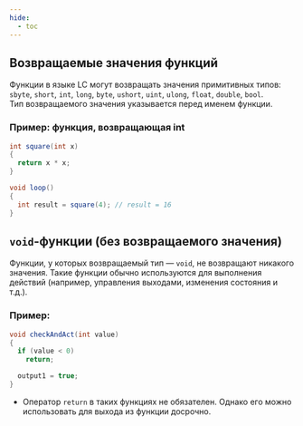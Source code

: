 ```yaml
---
hide:
  - toc
---
```

## Возвращаемые значения функций
Функции в языке LC могут возвращать значения примитивных типов: `sbyte`, `short`, `int`, `long`, `byte`, `ushort`, `uint`, `ulong`, `float`, `double`, `bool`.  
Тип возвращаемого значения указывается перед именем функции.

### Пример: функция, возвращающая int
```cs
int square(int x)
{
  return x * x;
}

void loop()
{
  int result = square(4); // result = 16
}
```

## `void`-функции (без возвращаемого значения)
Функции, у которых возвращаемый тип — `void`, не возвращают никакого значения. Такие функции обычно используются для выполнения действий (например, управления выходами, изменения состояния и т.д.).

### Пример:
```cs
void checkAndAct(int value)
{
  if (value < 0)
    return;

  output1 = true;
}
```  

- Оператор `return` в таких функциях не обязателен. Однако его можно использовать для выхода из функции досрочно.
